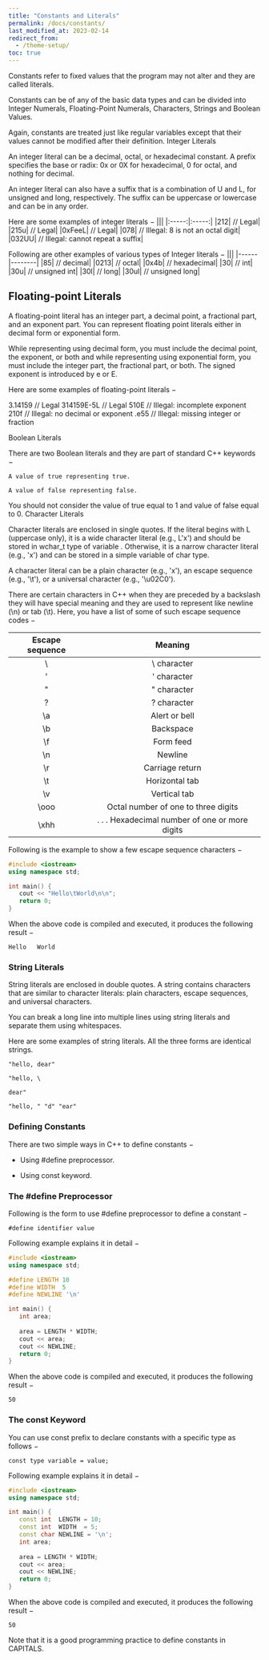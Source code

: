 ```yaml
---
title: "Constants and Literals"
permalink: /docs/constants/
last_modified_at: 2023-02-14
redirect_from:
  - /theme-setup/
toc: true
---
```

Constants refer to fixed values that the program may not alter and they are called literals.

Constants can be of any of the basic data types and can be divided into Integer Numerals, Floating-Point Numerals, Characters, Strings and Boolean Values.

Again, constants are treated just like regular variables except that their values cannot be modified after their definition.
Integer Literals

An integer literal can be a decimal, octal, or hexadecimal constant. A prefix specifies the base or radix: 0x or 0X for hexadecimal, 0 for octal, and nothing for decimal.

An integer literal can also have a suffix that is a combination of U and L, for unsigned and long, respectively. The suffix can be uppercase or lowercase and can be in any order.

Here are some examples of integer literals −
|||
|:-----:|:-----:|
|212|         // Legal|
|215u|        // Legal|
|0xFeeL|      // Legal|
|078|         // Illegal: 8 is not an octal digit|
|032UU|       // Illegal: cannot repeat a suffix|

Following are other examples of various types of Integer literals −
|||
|------|--------|
|85|         // decimal|
|0213|       // octal|
|0x4b|       // hexadecimal|
|30|         // int|
|30u|        // unsigned int|
|30l|        // long|
|30ul|       // unsigned long|

## Floating-point Literals

A floating-point literal has an integer part, a decimal point, a fractional part, and an exponent part. You can represent floating point literals either in decimal form or exponential form.

While representing using decimal form, you must include the decimal point, the exponent, or both and while representing using exponential form, you must include the integer part, the fractional part, or both. The signed exponent is introduced by e or E.

Here are some examples of floating-point literals −

3.14159       // Legal
314159E-5L    // Legal
510E          // Illegal: incomplete exponent
210f          // Illegal: no decimal or exponent
.e55          // Illegal: missing integer or fraction

Boolean Literals

There are two Boolean literals and they are part of standard C++ keywords −

    A value of true representing true.

    A value of false representing false.

You should not consider the value of true equal to 1 and value of false equal to 0.
Character Literals

Character literals are enclosed in single quotes. If the literal begins with L (uppercase only), it is a wide character literal (e.g., L'x') and should be stored in wchar_t type of variable . Otherwise, it is a narrow character literal (e.g., 'x') and can be stored in a simple variable of char type.

A character literal can be a plain character (e.g., 'x'), an escape sequence (e.g., '\t'), or a universal character (e.g., '\u02C0').

There are certain characters in C++ when they are preceded by a backslash they will have special meaning and they are used to represent like newline (\n) or tab (\t). Here, you have a list of some of such escape sequence codes −

|Escape sequence| 	Meaning|
|:----:|:----:|
|\\ | 	\ character|
|\'| 	' character|
|\"| 	" character|
|\?| 	? character|
|\a| 	Alert or bell|
|\b| 	Backspace|
|\f| 	Form feed|
|\n| 	Newline|
|\r| 	Carriage return|
|\t| 	Horizontal tab|
|\v| 	Vertical tab|
|\ooo| 	Octal number of one to three digits|
|\xhh| . . . 	Hexadecimal number of one or more digits|

Following is the example to show a few escape sequence characters −
```c++
#include <iostream>
using namespace std;

int main() {
   cout << "Hello\tWorld\n\n";
   return 0;
}
```

When the above code is compiled and executed, it produces the following result −
```
Hello   World
```

### String Literals

String literals are enclosed in double quotes. A string contains characters that are similar to character literals: plain characters, escape sequences, and universal characters.

You can break a long line into multiple lines using string literals and separate them using whitespaces.

Here are some examples of string literals. All the three forms are identical strings.
```
"hello, dear"

"hello, \

dear"

"hello, " "d" "ear"
```
### Defining Constants

There are two simple ways in C++ to define constants −

- Using #define preprocessor.

- Using const keyword.

### The #define Preprocessor

Following is the form to use #define preprocessor to define a constant −
```
#define identifier value
```
Following example explains it in detail −

```c++
#include <iostream>
using namespace std;

#define LENGTH 10   
#define WIDTH  5
#define NEWLINE '\n'

int main() {
   int area;  
   
   area = LENGTH * WIDTH;
   cout << area;
   cout << NEWLINE;
   return 0;
}
```

When the above code is compiled and executed, it produces the following result −
```
50
```
### The const Keyword

You can use const prefix to declare constants with a specific type as follows −
```
const type variable = value;
```
Following example explains it in detail −

```c++
#include <iostream>
using namespace std;

int main() {
   const int  LENGTH = 10;
   const int  WIDTH  = 5;
   const char NEWLINE = '\n';
   int area;  
   
   area = LENGTH * WIDTH;
   cout << area;
   cout << NEWLINE;
   return 0;
}
```
When the above code is compiled and executed, it produces the following result −
```
50
```
Note that it is a good programming practice to define constants in CAPITALS.